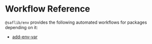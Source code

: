 # Workflow Reference

`@saflib/env` provides the following automated workflows for packages depending on it:

- [add-env-var](./add-env-var.md)
